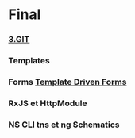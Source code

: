 # Final


### [3.GIT](../3.GIT)

### Templates

### Forms [Template Driven Forms](https://angular.io/guide/template-syntax#template-reference-variables--var-)

### RxJS et HttpModule

### NS CLI tns et ng Schematics


